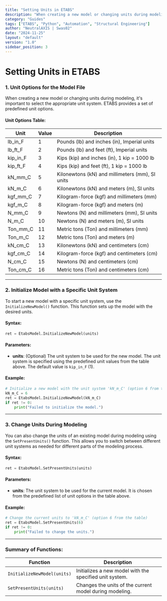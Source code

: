 ```yaml
---
title: "Setting Units in ETABS"
description: "When creating a new model or changing units during modeling, it's important to select the appropriate unit system. ETABS provides a set of predefined unit options."
category: "Guides"
tags: ["ETABS", "Python", "Automation", "Structural Engineering"]
author: "NeutralAXIS | Swas02"
date: "2024-11-25"
layout: "default"
version: "1.0"
sidebar_position: 3
---
```


# Setting Units in ETABS

### **1. Unit Options for the Model File**

When creating a new model or changing units during modeling, it's important to select the appropriate unit system. ETABS provides a set of predefined unit options.

#### **Unit Options Table:**

| **Unit**       | **Value** | **Description**                               |
|----------------|-----------|-----------------------------------------------|
| lb_in_F        | 1         | Pounds (lb) and inches (in), Imperial units  |
| lb_ft_F        | 2         | Pounds (lb) and feet (ft), Imperial units    |
| kip_in_F       | 3         | Kips (kip) and inches (in), 1 kip = 1000 lb  |
| kip_ft_F       | 4         | Kips (kip) and feet (ft), 1 kip = 1000 lb    |
| kN_mm_C        | 5         | Kilonewtons (kN) and millimeters (mm), SI units |
| kN_m_C         | 6         | Kilonewtons (kN) and meters (m), SI units    |
| kgf_mm_C       | 7         | Kilogram-force (kgf) and millimeters (mm)    |
| kgf_m_C        | 8         | Kilogram-force (kgf) and meters (m)          |
| N_mm_C         | 9         | Newtons (N) and millimeters (mm), SI units   |
| N_m_C          | 10        | Newtons (N) and meters (m), SI units         |
| Ton_mm_C       | 11        | Metric tons (Ton) and millimeters (mm)       |
| Ton_m_C        | 12        | Metric tons (Ton) and meters (m)             |
| kN_cm_C        | 13        | Kilonewtons (kN) and centimeters (cm)        |
| kgf_cm_C       | 14        | Kilogram-force (kgf) and centimeters (cm)    |
| N_cm_C         | 15        | Newtons (N) and centimeters (cm)             |
| Ton_cm_C       | 16        | Metric tons (Ton) and centimeters (cm)       |

---

### **2. Initialize Model with a Specific Unit System**

To start a new model with a specific unit system, use the `InitializeNewModel()` function. This function sets up the model with the desired units.

#### **Syntax**:
```python
ret = EtabsModel.InitializeNewModel(units)
```

#### **Parameters**:
- **units**: (Optional) The unit system to be used for the new model. The unit system is specified using the predefined unit values from the table above. The default value is `kip_in_F` (1).

#### **Example**:
```python
# Initialize a new model with the unit system 'kN_m_C' (option 6 from the table)
kN_m_C = 6
ret = EtabsModel.InitializeNewModel(kN_m_C)
if ret != 0:
    print("Failed to initialize the model.")
```

---

### **3. Change Units During Modeling**

You can also change the units of an existing model during modeling using the `SetPresentUnits()` function. This allows you to switch between different unit systems as needed for different parts of the modeling process.

#### **Syntax**:
```python
ret = EtabsModel.SetPresentUnits(units)
```

#### **Parameters**:
- **units**: The unit system to be used for the current model. It is chosen from the predefined list of unit options in the table above.

#### **Example**:
```python
# Change the current units to 'kN_m_C' (option 6 from the table)
ret = EtabsModel.SetPresentUnits(6)
if ret != 0:
    print("Failed to change the units.")
```

---

### **Summary of Functions**:

| **Function**                | **Description**                                                                                  |
|-----------------------------|--------------------------------------------------------------------------------------------------|
| `InitializeNewModel(units)`  | Initializes a new model with the specified unit system.                                          |
| `SetPresentUnits(units)`     | Changes the units of the current model during modeling.                                          |

